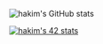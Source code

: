 ![hakim's GitHub stats](https://github-readme-stats.vercel.app/api?username=Rob-Yoo&show_icons=true&theme=radical)

[![hakim's 42 stats](https://badge42.herokuapp.com/api/stats/hakim)](https://profile.intra.42.fr/users/hakim)
<!--
**triplecheeseburger/triplecheeseburger** is a ✨ _special_ ✨ repository because its `README.md` (this file) appears on your GitHub profile.

Here are some ideas to get you started:

- 🔭 I’m currently working on ...
- 🌱 I’m currently learning ...
- 👯 I’m looking to collaborate on ...
- 🤔 I’m looking for help with ...
- 💬 Ask me about ...
- 📫 How to reach me: ...
- 😄 Pronouns: ...
- ⚡ Fun fact: ...
-->
